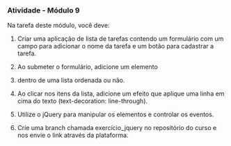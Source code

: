 ### **Atividade - Módulo 9** ###

Na tarefa deste módulo, você deve:

1) Criar uma aplicação de lista de tarefas contendo um formulário com um campo para adicionar o nome da tarefa e um botão para cadastrar a tarefa.

2) Ao submeter o formulário, adicione um elemento <li> dentro de uma lista ordenada ou não.

4) Ao clicar nos itens da lista, adicione um efeito que aplique uma linha em cima do texto (text-decoration: line-through).

5) Utilize o jQuery para manipular os elementos e controlar os eventos.
6) Crie uma branch chamada exercício_jquery no repositório do curso e nos envie o link através da plataforma.
